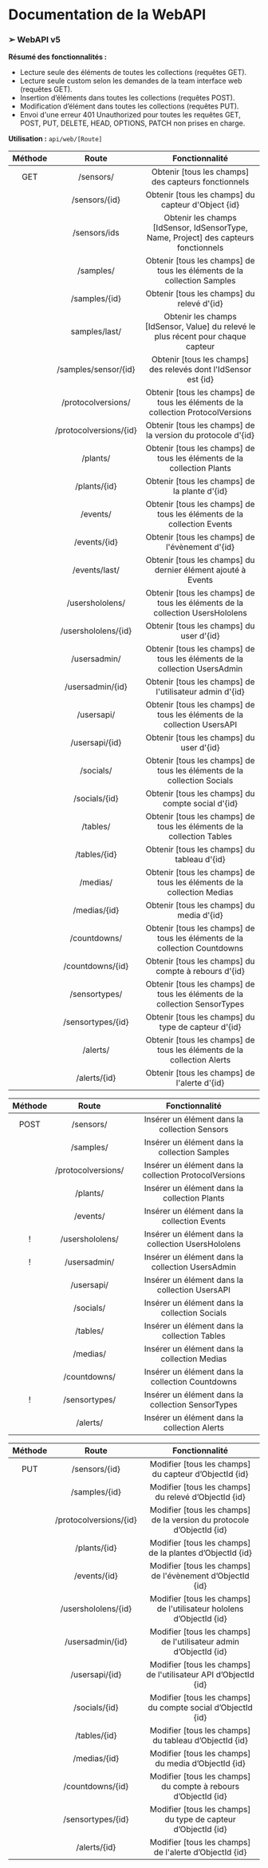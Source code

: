 # Documentation de la WebAPI

### ➢ WebAPI v5

**Résumé des fonctionnalités :**

- Lecture seule des éléments de toutes les collections (requêtes GET).
- Lecture seule custom selon les demandes de la team interface web (requêtes GET).
- Insertion d’éléments dans toutes les collections (requêtes POST).
- Modification d’élément dans toutes les collections (requêtes PUT).
- Envoi d'une erreur 401 Unauthorized pour toutes les requêtes GET, POST, PUT, DELETE, HEAD, OPTIONS, PATCH non prises en charge.

**Utilisation :**  `api/web/[Route]`



| Méthode |         Route          |                        Fonctionnalité                        |
| :-----: | :--------------------: | :----------------------------------------------------------: |
|   GET   |       /sensors/        |     Obtenir [tous les champs] des capteurs fonctionnels      |
|         |     /sensors/{id}      |      Obtenir [tous les champs] du capteur d'Object {id}      |
|         |      /sensors/ids      | Obtenir les champs [IdSensor, IdSensorType, Name, Project] des capteurs fonctionnels |
|         |       /samples/        | Obtenir [tous les champs] de tous les éléments de la collection Samples |
|         |     /samples/{id}      |          Obtenir [tous les champs] du relevé d'{id}          |
|         |     samples/last/      | Obtenir les champs [IdSensor, Value] du relevé le plus récent pour chaque capteur |
|         |  /samples/sensor/{id}  | Obtenir [tous les champs] des relevés dont l'IdSensor est {id} |
|         |   /protocolversions/   | Obtenir [tous les champs] de tous les éléments de la collection ProtocolVersions |
|         | /protocolversions/{id} | Obtenir [tous les champs] de la version du protocole d'{id}  |
|         |        /plants/        | Obtenir [tous les champs] de tous les éléments de la collection Plants |
|         |      /plants/{id}      |        Obtenir [tous les champs] de la plante d'{id}         |
|         |        /events/        | Obtenir [tous les champs] de tous les éléments de la collection Events |
|         |      /events/{id}      |       Obtenir [tous les champs] de l'évènement d'{id}        |
|         |     /events/last/      | Obtenir [tous les champs] du dernier élément ajouté à Events |
|         |    /usershololens/     | Obtenir [tous les champs] de tous les éléments de la collection UsersHololens |
|         |  /usershololens/{id}   |           Obtenir [tous les champs] du user d'{id}           |
|         |      /usersadmin/      | Obtenir [tous les champs] de tous les éléments de la collection UsersAdmin |
|         |    /usersadmin/{id}    |   Obtenir [tous les champs] de l'utilisateur admin d'{id}    |
|         |       /usersapi/       | Obtenir [tous les champs] de tous les éléments de la collection UsersAPI |
|         |     /usersapi/{id}     |           Obtenir [tous les champs] du user d'{id}           |
|         |       /socials/        | Obtenir [tous les champs] de tous les éléments de la collection Socials |
|         |     /socials/{id}      |      Obtenir [tous les champs] du compte social d'{id}       |
|         |        /tables/        | Obtenir [tous les champs] de tous les éléments de la collection Tables |
|         |      /tables/{id}      |         Obtenir [tous les champs] du tableau d'{id}          |
|         |        /medias/        | Obtenir [tous les champs] de tous les éléments de la collection Medias |
|         |      /medias/{id}      |          Obtenir [tous les champs] du media d'{id}           |
|         |      /countdowns/      | Obtenir [tous les champs] de tous les éléments de la collection Countdowns |
|         |    /countdowns/{id}    |     Obtenir [tous les champs] du compte à rebours d'{id}     |
|         |     /sensortypes/      | Obtenir [tous les champs] de tous les éléments de la collection SensorTypes |
|         |   /sensortypes/{id}    |     Obtenir [tous les champs] du type de capteur d'{id}      |
|         |        /alerts/        | Obtenir [tous les champs] de tous les éléments de la collection Alerts |
|         |      /alerts/{id}      |         Obtenir [tous les champs] de l'alerte d'{id}         |



| Méthode |       Route        |                     Fonctionnalité                     |
| :-----: | :----------------: | :----------------------------------------------------: |
|  POST   |     /sensors/      |     Insérer un élément dans la collection Sensors      |
|         |     /samples/      |     Insérer un élément dans la collection Samples      |
|         | /protocolversions/ | Insérer un élément dans la collection ProtocolVersions |
|         |      /plants/      |      Insérer un élément dans la collection Plants      |
|         |      /events/      |      Insérer un élément dans la collection Events      |
|    !    |  /usershololens/   |  Insérer un élément dans la collection UsersHololens   |
|    !    |    /usersadmin/    |    Insérer un élément dans la collection UsersAdmin    |
|         |     /usersapi/     |     Insérer un élément dans la collection UsersAPI     |
|         |     /socials/      |     Insérer un élément dans la collection Socials      |
|         |      /tables/      |      Insérer un élément dans la collection Tables      |
|         |      /medias/      |      Insérer un élément dans la collection Medias      |
|         |    /countdowns/    |    Insérer un élément dans la collection Countdowns    |
|    !    |   /sensortypes/    |   Insérer un élément dans la collection SensorTypes    |
|         |      /alerts/      |      Insérer un élément dans la collection Alerts      |



| Méthode |         Route          |                        Fonctionnalité                        |
| :-----: | :--------------------: | :----------------------------------------------------------: |
|   PUT   |     /sensors/{id}      |    Modifier [tous les champs] du capteur d’ObjectId {id}     |
|         |     /samples/{id}      |     Modifier [tous les champs] du relevé d’ObjectId {id}     |
|         | /protocolversions/{id} | Modifier [tous les champs] de la version du protocole d’ObjectId {id} |
|         |      /plants/{id}      |   Modifier [tous les champs] de la plantes d’ObjectId {id}   |
|         |      /events/{id}      |  Modifier [tous les champs] de l'évènement d’ObjectId {id}   |
|         |  /usershololens/{id}   | Modifier [tous les champs] de l'utilisateur hololens d’ObjectId {id} |
|         |    /usersadmin/{id}    | Modifier [tous les champs] de l'utilisateur admin d’ObjectId {id} |
|         |     /usersapi/{id}     | Modifier [tous les champs] de l'utilisateur API d’ObjectId {id} |
|         |     /socials/{id}      | Modifier [tous les champs] du compte social d’ObjectId {id}  |
|         |      /tables/{id}      |    Modifier [tous les champs] du tableau d’ObjectId {id}     |
|         |      /medias/{id}      |     Modifier [tous les champs] du media d’ObjectId {id}      |
|         |    /countdowns/{id}    | Modifier [tous les champs] du compte à rebours d’ObjectId {id} |
|         |   /sensortypes/{id}    | Modifier [tous les champs] du type de capteur d’ObjectId {id} |
|         |      /alerts/{id}      |    Modifier [tous les champs] de l'alerte d’ObjectId {id}    |